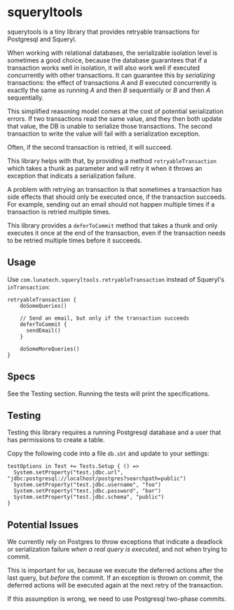 squeryltools
===

squerytools is a tiny library that provides retryable transactions for Postgresql and Squeryl.

When working with relational databases, the serializable isolation level is sometimes a good choice, because the database guarantees that if a transaction works well in isolation, it will also work well if executed concurrently with other transactions. It can guarantee this by _serializing_ transactions: the effect of transactions _A_ and _B_ executed concurrently is exactly the same as running _A_ and then _B_ sequentially or _B_ and then _A_ sequentially.

This simplified reasoning model comes at the cost of potential serialization errors. If two transactions read the same value, and they then both update that value, the DB is unable to serialize those transactions. The second transaction to write the value will fail with a serialization exception.

Often, if the second transaction is retried, it will succeed.

This library helps with that, by providing a method `retryableTransaction` which takes a thunk as parameter and will retry it when it throws an exception that indicats a serialization failure.

A problem with retrying an transaction is that sometimes a transaction has side effects that should only be executed once, if the transaction succeeds. For example, sending out an email should not happen multiple times if a transaction is retried multiple times.

This library provides a `deferToCommit` method that takes a thunk and only executes it once at the end of the transaction, even if the transaction needs to be retried multiple times before it succeeds.

Usage
---

Use `com.lunatech.squeryltools.retryableTransaction` instead of Squeryl's `inTransaction`:

    retryableTransaction {
        doSomeQueries()
        
        // Send an email, but only if the transaction succeeds
        deferToCommit {
          sendEmail()
        }
        
        doSomeMoreQueries()
    }           
    
Specs
---
See the Testing section. Running the tests will print the specifications.

Testing
---

Testing this library requires a running Postgresql database and a user that has permissions to create a table.

Copy the following code into a file `db.sbt` and update to your settings:

    testOptions in Test += Tests.Setup { () => 
      System.setProperty("test.jdbc.url", "jdbc:postgresql://localhost/postgres?searchpath=public")
      System.setProperty("test.jdbc.username", "foo")
      System.setProperty("test.jdbc.password", "bar")
      System.setProperty("test.jdbc.schema", "public")
    }
    

Potential Issues
---

We currently rely on Postgres to throw exceptions that indicate a deadlock or serialization failure _when a real query is executed_, and not when trying to commit.

This is important for us, because we execute the deferred actions after the last query, but _before_ the commit. If an exception is thrown on commit, the deferred actions will be executed again at the next retry of the transaction.

If this assumption is wrong, we need to use Postgresql two-phase commits.
